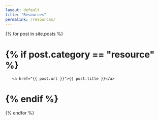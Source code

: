 ```yaml
---
layout: default
title: "Resources"
permalink: /resources/
---
```


{% for post in site.posts %}
#   {% if post.category == "resource" %}
       <a href="{{ post.url }}">{{ post.title }}</a>
#   {% endif %}
{% endfor %}